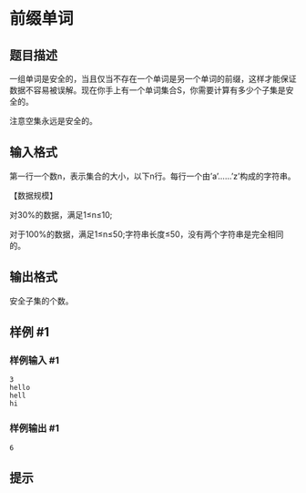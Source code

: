# 前缀单词

## 题目描述

一组单词是安全的，当且仅当不存在一个单词是另一个单词的前缀，这样才能保证数据不容易被误解。现在你手上有一个单词集合S，你需要计算有多少个子集是安全的。

注意空集永远是安全的。


## 输入格式

第一行一个数n，表示集合的大小，以下n行。每行一个由’a’……’z’构成的字符串。

【数据规模】

对30%的数据，满足1≤n≤10;

对于100%的数据，满足1≤n≤50;字符串长度≤50，没有两个字符串是完全相同的。


## 输出格式

安全子集的个数。


## 样例 #1

### 样例输入 #1
```
3
hello
hell
hi
```

### 样例输出 #1

```
6
```

## 提示


